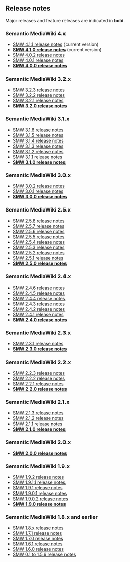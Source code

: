 ## Release notes

Major releases and feature releases are indicated in **bold**.

### Semantic MediaWiki 4.x
* [SMW 4.1.1 release notes](RELEASE-NOTES-4.1.1.md) (current version)
* **[SMW 4.1.0 release notes](RELEASE-NOTES-4.1.0.md)** (current version)
* [SMW 4.0.2 release notes](RELEASE-NOTES-4.0.2.md)
* [SMW 4.0.1 release notes](RELEASE-NOTES-4.0.1.md)
* **[SMW 4.0.0 release notes](RELEASE-NOTES-4.0.0.md)**

### Semantic MediaWiki 3.2.x
* [SMW 3.2.3 release notes](RELEASE-NOTES-3.2.3.md)
* [SMW 3.2.2 release notes](RELEASE-NOTES-3.2.2.md)
* [SMW 3.2.1 release notes](RELEASE-NOTES-3.2.1.md)
* **[SMW 3.2.0 release notes](RELEASE-NOTES-3.2.0.md)**

### Semantic MediaWiki 3.1.x
* [SMW 3.1.6 release notes](RELEASE-NOTES-3.1.6.md)
* [SMW 3.1.5 release notes](RELEASE-NOTES-3.1.5.md)
* [SMW 3.1.4 release notes](RELEASE-NOTES-3.1.4.md)
* [SMW 3.1.3 release notes](RELEASE-NOTES-3.1.3.md)
* [SMW 3.1.2 release notes](RELEASE-NOTES-3.1.2.md)
* [SMW 3.1.1 release notes](RELEASE-NOTES-3.1.1.md)
* **[SMW 3.1.0 release notes](RELEASE-NOTES-3.1.0.md)**

### Semantic MediaWiki 3.0.x
* [SMW 3.0.2 release notes](RELEASE-NOTES-3.0.2.md)
* [SMW 3.0.1 release notes](RELEASE-NOTES-3.0.1.md)
* **[SMW 3.0.0 release notes](RELEASE-NOTES-3.0.0.md)**

### Semantic MediaWiki 2.5.x
* [SMW 2.5.8 release notes](RELEASE-NOTES-2.5.8.md)
* [SMW 2.5.7 release notes](RELEASE-NOTES-2.5.7.md)
* [SMW 2.5.6 release notes](RELEASE-NOTES-2.5.6.md)
* [SMW 2.5.5 release notes](RELEASE-NOTES-2.5.5.md)
* [SMW 2.5.4 release notes](RELEASE-NOTES-2.5.4.md)
* [SMW 2.5.3 release notes](RELEASE-NOTES-2.5.3.md)
* [SMW 2.5.2 release notes](RELEASE-NOTES-2.5.2.md)
* [SMW 2.5.1 release notes](RELEASE-NOTES-2.5.1.md)
* **[SMW 2.5.0 release notes](RELEASE-NOTES-2.5.0.md)**

### Semantic MediaWiki 2.4.x
* [SMW 2.4.6 release notes](RELEASE-NOTES-2.4.6.md)
* [SMW 2.4.5 release notes](RELEASE-NOTES-2.4.5.md)
* [SMW 2.4.4 release notes](RELEASE-NOTES-2.4.4.md)
* [SMW 2.4.3 release notes](RELEASE-NOTES-2.4.3.md)
* [SMW 2.4.2 release notes](RELEASE-NOTES-2.4.2.md)
* [SMW 2.4.1 release notes](RELEASE-NOTES-2.4.1.md)
* **[SMW 2.4.0 release notes](RELEASE-NOTES-2.4.0.md)**

### Semantic MediaWiki 2.3.x
* [SMW 2.3.1 release notes](RELEASE-NOTES-2.3.1.md)
* **[SMW 2.3.0 release notes](RELEASE-NOTES-2.3.0.md)**

### Semantic MediaWiki 2.2.x
* [SMW 2.2.3 release notes](RELEASE-NOTES-2.2.3.md)
* [SMW 2.2.2 release notes](RELEASE-NOTES-2.2.2.md)
* [SMW 2.2.1 release notes](RELEASE-NOTES-2.2.1.md)
* **[SMW 2.2.0 release notes](RELEASE-NOTES-2.2.0.md)**

### Semantic MediaWiki 2.1.x
* [SMW 2.1.3 release notes](RELEASE-NOTES-2.1.3.md)
* [SMW 2.1.2 release notes](RELEASE-NOTES-2.1.2.md)
* [SMW 2.1.1 release notes](RELEASE-NOTES-2.1.1.md)
* **[SMW 2.1.0 release notes](RELEASE-NOTES-2.1.0.md)**

### Semantic MediaWiki 2.0.x
* **[SMW 2.0.0 release notes](RELEASE-NOTES-2.0.md)**

### Semantic MediaWiki 1.9.x
* [SMW 1.9.2 release notes](RELEASE-NOTES-1.9.2.md)
* [SMW 1.9.1.1 release notes](RELEASE-NOTES-1.9.1.1.md)
* [SMW 1.9.1 release notes](RELEASE-NOTES-1.9.1.md)
* [SMW 1.9.0.1 release notes](RELEASE-NOTES-1.9.0.1.md)
* [SMW 1.9.0.2 release notes](RELEASE-NOTES-1.9.0.2.md)
* **[SMW 1.9.0 release notes](RELEASE-NOTES-1.9.md)**

### Semantic MediaWiki 1.8.x and earlier
* [SMW 1.8.x release notes](RELEASE-NOTES-1.8.md)
* [SMW 1.7.1 release notes](RELEASE-NOTES-1.7.1.md)
* [SMW 1.7.0 release notes](RELEASE-NOTES-1.7.md)
* [SMW 1.6.1 release notes](RELEASE-NOTES-1.6.1.md)
* [SMW 1.6.0 release notes](RELEASE-NOTES-1.6.md)
* [SMW 0.1 to 1.5.6 release notes](RELEASE-NOTES-old.md)
